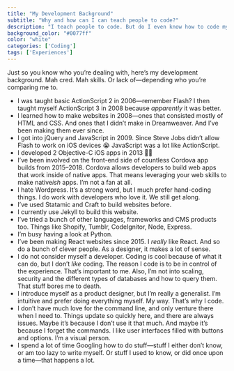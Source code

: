 ```yaml
---
title: "My Development Background"
subtitle: "Why and how can I can teach people to code?"
description: "I teach people to code. But do I even know how to code myself? What’s my expereince? I cover all that in this post."
background_color: "#0077ff"
color: "white"
categories: ['Coding']
tags: ['Experiences']
---
```


Just so you know who you’re dealing with, here’s my development background. Mah cred. Mah skills. Or lack of—depending who you’re comparing me to.

- I was taught basic ActionScript 2 in 2006—remember Flash? I then taught myself ActionScript 3 in 2008 because *apparently* it was better.
- I learned how to make websites in 2008—ones that consisted mostly of HTML and CSS. And ones that I didn’t make in Dreamweaver. And I’ve been making them ever since.
- I got into jQuery and JavaScript in 2009. Since Steve Jobs didn’t allow Flash to work on iOS devices 😭 JavaScript was a lot like ActionScript. 
- I developed 2 Objective-C iOS apps in 2013 👨‍💻
- I’ve been involved on the front-end side of countless Cordova app builds from 2015–2018. Cordova allows developers to build web apps that work inside of native apps. That means leveraging your web skills to make native*ish* apps. I’m not a fan at all.
- I hate Wordpress. It’s a strong word, but I much prefer hand-coding things. I do work with developers who love it. We still get along.
- I’ve used Statamic and Craft to build websites before.
- I currently use Jekyll to build this website.
- I’ve tried a bunch of other languages, frameworks and CMS products too. Things like Shopify, Tumblr, CodeIgnitor, Node, Express.
- I’m busy having a look at Python.
- I’ve been making React websites since 2015. I *really* like React. And so do a bunch of clever people. As a designer, it makes a lot of sense.
- I do not consider myself a developer. Coding is cool because of what it can do, but I don’t *like* coding. The reason I code is to be in control of the experience. That’s important to me. Also, I’m not into scaling, security and the different types of databases and how to query them. That stuff bores me to death.
- I introduce myself as a product designer, but I’m really a generalist. I’m intuitive and prefer doing everything myself. My way. That’s why I code.
- I don’t have much love for the command line, and only venture there when I need to. Things update so quickly here, and there are always issues. Maybe it’s because I don’t use it that much. And maybe it’s because I forget the commands. I like user interfaces filled with buttons and options. I’m a visual person.
- I spend a lot of time Googling how to do stuff—stuff I either don’t know, or am too lazy to write myself. Or stuff I used to know, or did once upon a time—that happens a lot.
